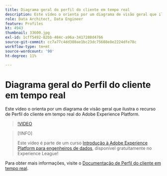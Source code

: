 ```yaml
---
title: Diagrama geral do perfil do cliente em tempo real
description: Este vídeo o orienta por um diagrama de visão geral que ilustra o recurso de Perfil do cliente em tempo real do Adobe Experience Platform.
role: Data Architect, Data Engineer
feature: Profiles
kt: 4943
thumbnail: 33600.jpg
exl-id: 1cff5492-82bb-484c-a96a-3417288d4766
source-git-commit: cc7a77c4dd380ae1bc23dc75608e8e2224dfe78c
workflow-type: tm+mt
source-wordcount: '90'
ht-degree: 11%

---
```


# Diagrama geral do Perfil do cliente em tempo real

Este vídeo o orienta por um diagrama de visão geral que ilustra o recurso de Perfil do cliente em tempo real do Adobe Experience Platform.

>[!VIDEO](https://video.tv.adobe.com/v/33600?quality=12&learn=on)

>[!INFO]
>
> Este vídeo é parte de um curso [Introdução à Adobe Experience Platform para engenheiros de dados](https://experienceleague.adobe.com/?recommended=ExperiencePlatform-D-1-2020.2), disponível gratuitamente no Experience League!

Para obter mais informações, visite o [Documentação de Perfil do cliente em tempo real](https://experienceleague.adobe.com/docs/experience-platform/profile/home.html?lang=pt-BR).

